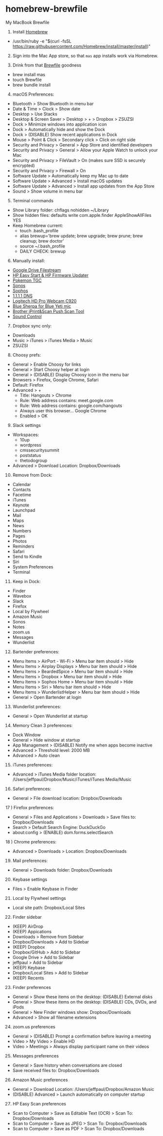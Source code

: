 # homebrew-brewfile
My MacBook Brewfile

1) Install [Homebrew](https://brew.sh/)
- /usr/bin/ruby -e "$(curl -fsSL https://raw.githubusercontent.com/Homebrew/install/master/install)"

2) Sign into the Mac App store, so that `mas` app installs work via Homebrew.

3) Drink from that [Brewfile](https://github.com/jeffpaul/homebrew-brewfile/blob/master/Brewfile) goodness
- brew install mas
- touch Brewfile
- brew bundle install

4) macOS Preferences:
- Bluetooth > Show Bluetooth in menu bar
- Date & Time > Clock > Show date
- Desktop > Use Stacks
- Desktop & Screen Saver > Desktop > + > Dropbox > ZSUZSI
- Dock > Minimize windows into application icon
- Dock > Automatically hide and show the Dock
- Dock > (DISABLE) Show recent applications in Dock
- Mouse > Point & Click > Secondary click > Click on right side
- Security and Privacy > General > App Store and identified developers
- Security and Privacy > General > Allow your Apple Watch to unlock your Mac
- Security and Privacy > FileVault > On (makes sure SSD is securely encrypted)
- Security and Privacy > Firewall > On
- Software Update > Automatically keep my Mac up to date
- Software Update > Advanced > Install macOS updates
- Software Update > Advanced > Install app updates from the App Store
- Sound > Show volume in menu bar

5) Terminal commands
- Show Library folder: chflags nohidden ~/Library
- Show hidden files: defaults write com.apple.finder AppleShowAllFiles YES
- Keep Homebrew current:
  - touch .bash_profile
  - alias brewup='brew update; brew upgrade; brew prune; brew cleanup; brew doctor'
  - source ~/.bash_profile
  - DAILY CHECK: brewup

6) Manually install:
- [Google Drive Filestream](https://www.google.com/drive/download/)
- [HP Easy Start & HP Firmware Updater](https://support.hp.com/us-en/drivers/selfservice/closure/hp-officejet-pro-8720-all-in-one-printer-series/7902032/model/7902033?sku=M9L74A)
- [Pokemon TGC](https://www.pokemon.com/us/pokemon-tcg/play-online/download/)
- [Sonos](https://www.sonos.com/en-us/support)
- [Sophos](https://home.sophos.com/en-us.aspx)
- [1.1.1.1 DNS](https://1.1.1.1/dns/)
- [Logitech HD Pro Webcam C920](https://support.logitech.com/en_us/product/hd-pro-webcam-c920/downloads#)
- [Blue Sherpa for Blue Yeti mic](https://www.bluedesigns.com/products/sherpa/)
- [Brother iPrint&Scan Push Scan Tool](https://support.brother.com/g/b/downloadlist.aspx?c=us&lang=en&prod=ads2800w_all&os=10052)
- [Sound Control](https://staticz.com/soundcontrol/)

7) Dropbox sync only:
- Downloads
- Music > iTunes > iTunes Media > Music
- ZSUZSI

8) Choosy prefs:
- General > Enable Choosy for links
- General > Start Choosy helper at login
- General > (DISABLE) Display Choosy icon in the menu bar
- Browsers > Firefox, Google Chrome, Safari
- Default: Firefox
- Advanced > +
  - Title: Hangouts > Chrome
  - Rule: Web address contains: meet.google.com
  - Rule: Web address contains: google.com/hangouts
  - Always user this browser... Google Chrome
  - Enabled > OK

9) Slack settings
- Workspaces:
  - 10up
  - wordpress
  - cmssecuritysummit
  - poststatus
  - thetodogroup
- Advanced > Download Location: Dropbox/Downloads

10) Remove from Dock:
- Calendar
- Contacts
- Facetime
- iTunes
- Keynote
- Launchpad
- Mail
- Maps
- News
- Numbers
- Pages
- Photos
- Reminders
- Safari
- Send to Kindle
- Siri
- System Preferences
- Terminal

11) Keep in Dock:
- Finder
- Wavebox
- Slack
- Firefox
- Local by Flywheel
- Amazon Music
- Sonos
- Notes
- zoom.us
- Messages
- Wunderlist

12) Bartender preferences:
- Menu Items > AirPort - Wi-Fi > Menu bar item should > Hide
- Menu Items > Airplay Displays > Menu bar item should > Hide
- Menu Items > BeardedSpice > Menu bar item should > Hide
- Menu Items > Dropbox > Menu bar item should > Hide
- Menu Items > Sophos Home > Menu bar item should > Hide
- Menu Items > Siri > Menu bar item should > Hide
- Menu Items > WunderlistHelper > Menu bar item should > Hide
- General > Open Bartender at login

13) Wunderlist preferences:
- General > Open Wunderlist at startup

14) Memory Clean 3 preferences:
- Dock Window
- General > Hide window at startup
- App Management > (DISABLE) Notify me when apps become inactive
- Advanced > Threshold level: 2000 MB
- Advanced > Auto clean

15) iTunes preferences:
- Advanced > iTunes Media folder location: /Users/jeffpaul/Dropbox/Music/iTunes/iTunes Media/Music

16) Safari preferences:
- General > File download location: Dropbox/Downloads

17 ) Firefox preferences:
- General > Files and Applications > Downloads > Save files to: Dropbox/Downloads
- Search > Default Search Engine: DuckDuckGo
- about:config > (ENABLE) dom.forms.selectSearch

18 ) Chrome preferences:
- Advanced > Downloads > Location: Dropbox/Downloads

19) Mail preferences:
- General > Downloads folder: Dropbox/Downloads

20) Keybase settings
- Files > Enable Keybase in Finder

21) Local by Flywheel settings
- Local site path: Dropbox/Local Sites

22) Finder sidebar
- (KEEP) AirDrop
- (KEEP) Appications
- Downloads > Remove from Sidebar
- Dropbox/Downloads > Add to Sidebar
- (KEEP) Dropbox
- Dropbox/GitHub > Add to Sidebar
- Google Drive > Add to Sidebar
- jeffpaul > Add to Sidebar
- (KEEP) Keybase
- Dropbox/Local Sites > Add to Sidebar
- (KEEP) Recents

23) Finder preferences
- General > Show these items on the desktop: (DISABLE) External disks
- General > Show these items on the desktop: (DISABLE) CDs, DVDs, and iPods
- General > New Finder windows show: Dropbox/Downloads
- Advanced > Show all filename extensions

24) zoom.us preferences
- General > (DISABLE) Prompt a confirmation before leaving a meeting
- Video > My Video > Enable HD
- Video > Meetings > Always display participant name on their videos

25) Messages preferences
- General > Save history when conversations are closed
- Save received files to: Dropbox/Downloads

26) Amazon Music preferences
- General > Download Location: /Users/jeffpaul/Dropbox/Amazon Music
- (DISABLE) Advanced > Launch automatically on computer startup

27) HP Easy Scan preferences
- Scan to Computer > Save as Editable Text (OCR) > Scan To: Dropbox/Downloads
- Scan to Computer > Save as JPEG > Scan To: Dropbox/Downloads
- Scan to Computer > Save as PDF > Scan To: Dropbox/Downloads
